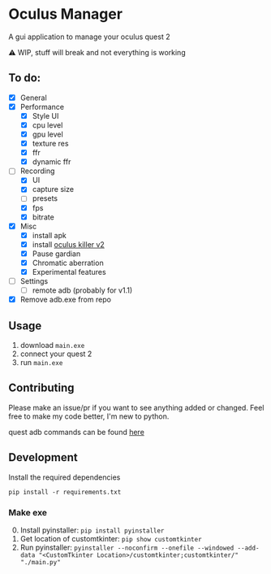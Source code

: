 # Oculus Manager
A gui application to manage your oculus quest 2

⚠️ WIP, stuff will break and not everything is working

## To do:
- [x] General
- [x] Performance
    - [x] Style UI
    - [x] cpu level
    - [x] gpu level
    - [x] texture res
    - [x] ffr
    - [x] dynamic ffr
- [ ] Recording
    - [x] UI
    - [x] capture size
    - [ ] presets
    - [x] fps
    - [x] bitrate
- [x] Misc
    - [x] install apk
    - [x] install [oculus killer v2](https://github.com/LibreQuest/OculusKiller)
    - [x] Pause gardian
    - [x] Chromatic aberration
    - [x] Experimental features
- [ ] Settings
    - [ ] remote adb (probably for v1.1)
- [x] Remove adb.exe from repo

## Usage
1. download `main.exe`
2. connect your quest 2
3. run `main.exe`

## Contributing
Please make an issue/pr if you want to see anything added or changed. Feel free to make my code better, I'm new to python.

quest adb commands can be found [here](https://smartglasseshub.com/quest-2-adb-commands/)

## Development
Install the required dependencies

`pip install -r requirements.txt`

### Make exe
0. Install pyinstaller:
`pip install pyinstaller`
1. Get location of customtkinter:
`pip show customtkinter`
2. Run pyinstaller:
`pyinstaller --noconfirm --onefile --windowed --add-data "<CustomTkinter Location>/customtkinter;customtkinter/"  "./main.py"`